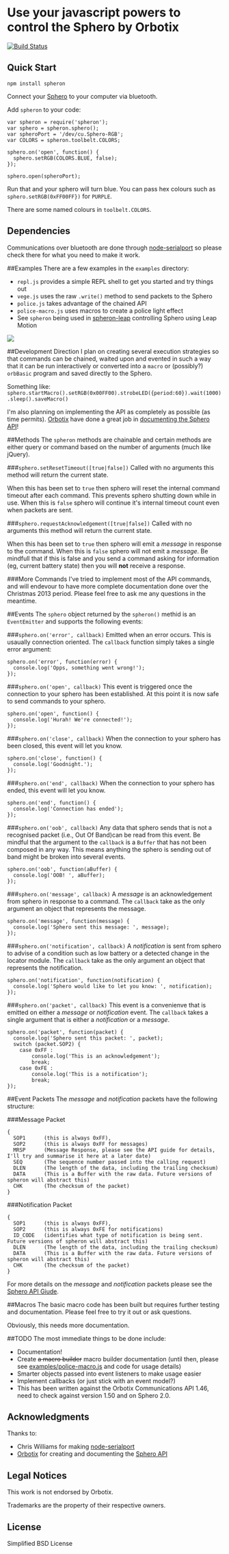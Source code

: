 # Use your javascript powers to control the Sphero by Orbotix

[![Build Status](https://travis-ci.org/alchemycs/spheron.png?branch=master)](https://travis-ci.org/alchemycs/spheron)

## Quick Start

    npm install spheron

Connect your [Sphero](http://gosphero.com) to your computer via bluetooth.

Add `spheron` to your code:

```
var spheron = require('spheron');
var sphero = spheron.sphero();
var spheroPort = '/dev/cu.Sphero-RGB';
var COLORS = spheron.toolbelt.COLORS;

sphero.on('open', function() {
  sphero.setRGB(COLORS.BLUE, false);
});

sphero.open(spheroPort);
```

Run that and your sphero will turn blue. You can pass hex colours such as `sphero.setRGB(0xFF00FF})` for `PURPLE`.

There are some named colours in `toolbelt.COLORS`.

## Dependencies
Communications over bluetooth are done through [node-serialport](https://github.com/voodootikigod/node-serialport) so
please check there for what you need to make it work.

##Examples
There are a few examples in the `examples` directory:

* `repl.js` provides a simple REPL shell to get you started and try things out
* `vege.js` uses the raw `.write()` method to send packets to the Sphero
* `police.js` takes advantage of the chained API
* `police-macro.js` uses macros to create a police light effect
* See `spheron` being used in [spheron-leap](https://github.com/alchemycs/spheron-leap) controlling Sphero using Leap Motion

[![](http://img.youtube.com/vi/3ratT1yCnow/0.jpg)](http://www.youtube.com/watch?v=3ratT1yCnow&feature=share&list=UUKZdVrHYWr7rVNKbs9_fXnw)


##Development Direction
I plan on creating several execution strategies so that commands can be chained, waited upon and evented in such a way
that it can be run interactively or converted into a `macro` or (possibly?) `orbBasic` program and saved directly to
the Sphero.

Something like: `sphero.startMacro().setRGB(0x00FF00).strobeLED({period:60}).wait(1000).sleep().saveMacro()`

I'm also planning on implementing the API as completely as possible (as time permits). [Orbotix](https://www.gosphero.com/company/) have
done a great job in [documenting the Sphero API](https://github.com/orbotix/DeveloperResources)!

##Methods
The `spheron` methods are chainable and certain methods are either query or command based on the number of arguments (much like jQuery).

###`sphero.setResetTimeout([true|false])`
Called with no arguments this method will return the current state.

When this has been set to `true` then sphero will reset the internal command timeout after each command. This prevents sphero shutting down while in use. When this is `false` sphero will continue it's internal timeout count even when packets are sent.

###`sphero.requestAcknowledgement([true|false])`
Called with no arguments this method will return the current state.

When this has been set to `true` then sphero will emit a *message* in response to the command. When this is `false` sphero will not emit a *message*. Be mindfull that if this is false and you send a command asking for information (eg, current battery state) then you will **not** receive a response.

###More Commands
I've tried to implement most of the API commands, and will endevour to have more complete documentation done over the Christmas 2013 period. Please feel free to ask me any questions in the meantime.


##Events
The `sphero` object returned by the `spheron()` methid is an `EventEmitter` and supports the following events:

###`sphero.on('error', callback)`
Emitted when an error occurs. This is usaually connection oriented. The `callback` function simply takes a single error argument:

```
sphero.on('error', function(error) {
  console.log('Opps, something went wrong!');
});
```

###`sphero.on('open', callback)`
This event is triggered once the connection to your sphero has been established. At this point it is now safe to send commands to your sphero.

```
sphero.on('open', function() {
  console.log('Hurah! We're connected!');
});
```

###`sphero.on('close', callback)`
When the connection to your sphero has been closed, this event will let you know.

```
sphero.on('close', function() {
  console.log('Goodnight.');
});
```

###`sphero.on('end', callback)`
When the connection to your sphero has ended, this event will let you know.

```
sphero.on('end', function() {
  console.log('Connection has ended');
});
```

###`sphero.on('oob', callback)`
Any data that sphero sends that is not a recognised packet (i.e., Out Of Band)can be read from this event. Be mindful that the argument to the `callback` is a `Buffer` that has not been composed in any way. This means anything the sphero is sending out of band might be broken into several events.

```
sphero.on('oob', function(aBuffer) {
  console.log('OOB! ', aBuffer);
});
```


###`sphero.on('message', callback)`
A *message* is an acknowledgement from sphero in response to a command. The `callback` take as the only argument an object that represents the message.

```
sphero.on('message', function(message) {
  console.log('Sphero sent this message: ', message);
});
```

###`sphero.on('notification', callback)`
A *notification* is sent from sphero to advise of a condition such as low battery or a detected change in the locator module. The `callback` take as the only argument an object that represents the notification.

```
sphero.on('notification', function(notification) {
  console.log('Sphero would like to let you know: ', notification);
});
```

###`sphero.on('packet', callback)`
This event is a convenienve that is emitted on either a *message* or *notification* event. The `callback` takes a single argument that is either a *notification* or a *message*.

```
sphero.on('packet', function(packet) {
  console.log('Sphero sent this packet: ', packet);
  switch (packet.SOP2) {
    case 0xFF :
    	console.log('This is an acknowledgement');
    	break;
    case 0xFE :
    	console.log('This is a notification');
    	break;
});
```

##Event Packets
The *message* and *notification* packets have the following structure:

###Message Packet
```
{
  SOP1		(this is always 0xFF),
  SOP2		(this is always 0xFF for messages)
  MRSP		(Message Response, please see the API guide for details, I'll try and summarise it here at a later date)
  SEQ		(The sequence number passed into the calling request)
  DLEN		(The length of the data, including the trailing checksum)
  DATA		(This is a Buffer with the raw data. Future versions of spheron will abstract this)
  CHK		(The checksum of the packet)
}
```

###Notification Packet
```
{
  SOP1		(this is always 0xFF),
  SOP2		(this is always 0xFE for notifications)
  ID_CODE	(identifies what type of notification is being sent. Future versions of spheron will abstract this)
  DLEN		(The length of the data, including the trailing checksum)
  DATA		(This is a Buffer with the raw data. Future versions of spheron will abstract this)
  CHK		(The checksum of the packet)
}
```

For more details on the *message* and *notification* packets please see the [Sphero API Giude](https://github.com/orbotix/DeveloperResources/blob/ab81f775274494082b63422a41db22685b003c6f/docs/Sphero_API_1.46.pdf?raw=true).

##Macros
The basic macro code has been built but requires further testing and documentation. Please feel free to try it out or ask questions.

Obviously, this needs more documentation.

##TODO
The most immediate things to be done include:

* Documentation!
* Create <strike>a macro builder</strike> macro builder documentation (until then, please see [examples/police-macro.js](examples/police-macro.js) and code for usage details)
* Smarter objects passed into event listeners to make usage easier
* Implement callbacks (or just stick with an event model?)
* This has been written against the Orbotix Communications API 1.46, need to check against version 1.50 and on Sphero 2.0.

## Acknowledgments

Thanks to:

* Chris Williams for making [node-serialport](https://github.com/voodootikigod/node-serialport)
* [Orbotix](https://www.gosphero.com/company/) for creating and documenting the [Sphero API](https://github.com/orbotix/DeveloperResources)

## Legal Notices
This work is not endorsed by Orbotix.

Trademarks are the property of their respective owners.

## License

Simplified BSD License

